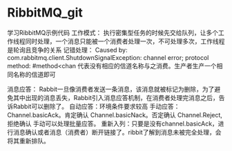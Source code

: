 # RibbitMQ_git
学习RibbitMQ示例代码
工作模式：
执行密集型任务的时候先交给队列，让多个工作线程同时处理，一个消息只能被一个消费者处理一次，不可处理多次，工作线程是轮询且竞争的关系
  记错处理：
  Caused by: com.rabbitmq.client.ShutdownSignalException: channel error; protocol method: #method<chan
代表没有相应的信道名称与之消费。生产者生产一个相同名称的信道即可

消息应答：
Rabbit一旦像消费者发送一条消息，该消息就被标记为删除，为了避免其中出现的消息丢失，Rabbit引入消息应答机制，在消费者处理完消息之后，告诉Rabbit可以删除了。
    自动应答：环境条件要求较高
    手动应答：Channel.basicAck。肯定确认
    Channel.basicNack。否定确认
    Channel.Reject,拒绝确认
    手动可以处理批量应答。
重新入列：只要是没有channel.basicAck，进行消息确认或者消息（消费者）断开链接了。ribbit了解到消息未被完全处理，会将其重新排队。
